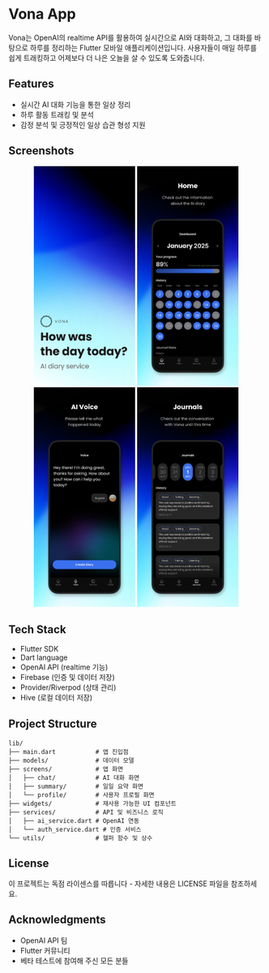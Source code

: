 # Vona App

Vona는 OpenAI의 realtime API를 활용하여 실시간으로 AI와 대화하고, 그 대화를 바탕으로 하루를 정리하는 Flutter 모바일 애플리케이션입니다. 사용자들이 매일 하루를 쉽게 트래킹하고 어제보다 더 나은 오늘을 살 수 있도록 도와줍니다.

## Features

- 실시간 AI 대화 기능을 통한 일상 정리
- 하루 활동 트래킹 및 분석
  <!-- - 개인화된 목표 설정 및 달성 현황 확인 -->
  <!-- - 일별/주별/월별 리포트 생성 -->
- 감정 분석 및 긍정적인 일상 습관 형성 지원

## Screenshots

<div align="center">
  <img src="assets/screenshots/init.png" alt="AI 대화 화면" width="200"/>
  <img src="assets/screenshots/home.png" alt="일일 요약 화면" width="200"/>
  <img src="assets/screenshots/ai_voice.png" alt="목표 추적 화면" width="200"/>
  <img src="assets/screenshots/journals.png" alt="분석 화면" width="200"/>
</div>

## Tech Stack

- Flutter SDK
- Dart language
- OpenAI API (realtime 기능)
- Firebase (인증 및 데이터 저장)
- Provider/Riverpod (상태 관리)
- Hive (로컬 데이터 저장)

## Project Structure

```
lib/
├── main.dart           # 앱 진입점
├── models/             # 데이터 모델
├── screens/            # 앱 화면
│   ├── chat/           # AI 대화 화면
│   ├── summary/        # 일일 요약 화면
│   └── profile/        # 사용자 프로필 화면
├── widgets/            # 재사용 가능한 UI 컴포넌트
├── services/           # API 및 비즈니스 로직
│   ├── ai_service.dart # OpenAI 연동
│   └── auth_service.dart # 인증 서비스
└── utils/              # 헬퍼 함수 및 상수
```

## License

이 프로젝트는 독점 라이센스를 따릅니다 - 자세한 내용은 LICENSE 파일을 참조하세요.

## Acknowledgments

- OpenAI API 팀
- Flutter 커뮤니티
- 베타 테스트에 참여해 주신 모든 분들

